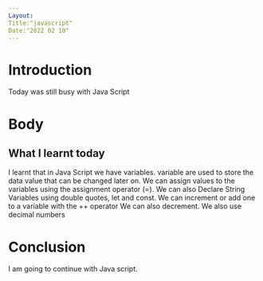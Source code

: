```yaml
---
Layout:
Title:"javascript"
Date:"2022 02 10"
---
```


# Introduction
Today was still busy with Java Script

# Body

## What I learnt today

I learnt that in Java Script we have variables.
variable are used to store the data value that can be changed later on.
We can assign values to the variables using the assignment operator (=).
We can also Declare String Variables using double quotes, let and const.
We can increment or add one to a variable with the ++ operator
We can also decrement.
We also use decimal numbers

# Conclusion

I am going to continue with Java script.